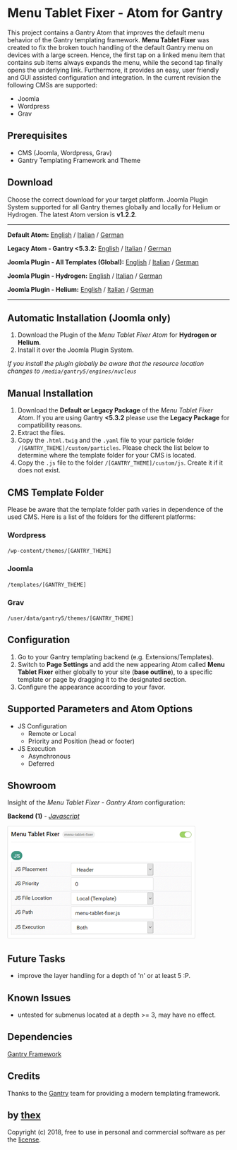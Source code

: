 # Menu Tablet Fixer - Atom for Gantry
This project contains a Gantry Atom that improves the default menu behavior of the Gantry templating framework. **Menu Tablet Fixer** was created to fix the broken touch handling of the default Gantry menu on devices with a large screen. Hence, the first tap on a linked menu item that contains sub items always expands the menu, while the second tap finally opens the underlying link. Furthermore, it provides an easy, user friendly and GUI assisted configuration and integration. In the current revision the following CMSs are supported:
* Joomla
* Wordpress
* Grav

## Prerequisites
* CMS (Joomla, Wordpress, Grav)
* Gantry Templating Framework and Theme

## Download
Choose the correct download for your target platform. Joomla Plugin System supported for all Gantry themes globally and locally for Helium or Hydrogen. The latest Atom version is **v1.2.2**.
___
**Default Atom:**
[English](https://github.com/thexmanxyz/Tablet-Menu-Fixer-Gantry/releases/download/v1.2.2/mtf.atom.only.EN.v1.2.2.zip) / [Italian](https://github.com/thexmanxyz/Tablet-Menu-Fixer-Gantry/releases/download/v1.2.2/mtf.atom.only.IT.v1.2.2.zip) / [German](https://github.com/thexmanxyz/Tablet-Menu-Fixer-Gantry/releases/download/v1.2.2/mtf.atom.only.DE.v1.2.2.zip)

**Legacy Atom - Gantry <5.3.2:**
[English](https://github.com/thexmanxyz/Tablet-Menu-Fixer-Gantry/releases/download/v1.2.2/mtf.atom.only.legacy.EN.v1.2.2.zip) / [Italian](https://github.com/thexmanxyz/Tablet-Menu-Fixer-Gantry/releases/download/v1.2.2/mtf.atom.only.legacy.IT.v1.2.2.zip) / [German](https://github.com/thexmanxyz/Tablet-Menu-Fixer-Gantry/releases/download/v1.2.2/mtf.atom.only.legacy.DE.v1.2.2.zip)

**Joomla Plugin - All Templates (Global):**
[English](https://github.com/thexmanxyz/Tablet-Menu-Fixer-Gantry/releases/download/v1.2.2/mtf.j3.global.EN.v1.2.2.zip) / [Italian](https://github.com/thexmanxyz/Tablet-Menu-Fixer-Gantry/releases/download/v1.2.2/mtf.j3.global.IT.v1.2.2.zip) / [German](https://github.com/thexmanxyz/Tablet-Menu-Fixer-Gantry/releases/download/v1.2.2/mtf.j3.global.DE.v1.2.2.zip)

**Joomla Plugin - Hydrogen:**
[English](https://github.com/thexmanxyz/Tablet-Menu-Fixer-Gantry/releases/download/v1.2.2/mtf.j3.hydrogen.EN.v1.2.2.zip) / [Italian](https://github.com/thexmanxyz/Tablet-Menu-Fixer-Gantry/releases/download/v1.2.2/mtf.j3.hydrogen.IT.v1.2.2.zip) / [German](https://github.com/thexmanxyz/Tablet-Menu-Fixer-Gantry/releases/download/v1.2.2/mtf.j3.hydrogen.DE.v1.2.2.zip)

**Joomla Plugin - Helium:**
[English](https://github.com/thexmanxyz/Tablet-Menu-Fixer-Gantry/releases/download/v1.2.2/mtf.j3.helium.EN.v1.2.2.zip) / [Italian](https://github.com/thexmanxyz/Tablet-Menu-Fixer-Gantry/releases/download/v1.2.2/mtf.j3.helium.IT.v1.2.2.zip) / [German](https://github.com/thexmanxyz/Tablet-Menu-Fixer-Gantry/releases/download/v1.2.2/mtf.j3.helium.DE.v1.2.2.zip)
___

## Automatic Installation (Joomla only)
1. Download the Plugin of the *Menu Tablet Fixer Atom* for **Hydrogen or Helium**.
2. Install it over the Joomla Plugin System.

*If you install the plugin globally be aware that the resource location changes to `/media/gantry5/engines/nucleus`*

## Manual Installation
1. Download the **Default or Legacy Package** of the *Menu Tablet Fixer Atom*. If you are using Gantry **<5.3.2** please use the **Legacy Package** for compatibility reasons.
2. Extract the files.
3. Copy the `.html.twig` and the `.yaml` file to your particle folder `/[GANTRY_THEME]/custom/particles`. Please check the list below to determine where the template folder for your CMS is located.
4. Copy the `.js` file to the folder `/[GANTRY_THEME]/custom/js`. Create it if it does not exist.

## CMS Template Folder
Please be aware that the template folder path varies in dependence of the used CMS. Here is a list of the folders for the different platforms:

### Wordpress
`/wp-content/themes/[GANTRY_THEME]`

### Joomla
`/templates/[GANTRY_THEME]`

### Grav
`/user/data/gantry5/themes/[GANTRY_THEME]`

## Configuration
1. Go to your Gantry templating backend (e.g. Extensions/Templates).
2. Switch to **Page Settings** and add the new appearing Atom called **Menu Tablet Fixer** either globally to your site (**base outline**), to a specific template or page by dragging it to the designated section.
3. Configure the appearance according to your favor.

## Supported Parameters and Atom Options
* JS Configuration
  * Remote or Local
  * Priority and Position (head or footer)
* JS Execution
  * Asynchronous
  * Deferred

## Showroom
Insight of the *Menu Tablet Fixer - Gantry Atom* configuration:

**Backend (1)** - *[Javascript](/screenshots/backend_js.png)*

![1](/screenshots/backend_js.png)

## Future Tasks
* improve the layer handling for a depth of 'n' or at least 5 :P.

## Known Issues
* untested for submenus located at a depth >= 3, may have no effect.

## Dependencies
[Gantry Framework](http://gantry.org/)

## Credits
Thanks to the [Gantry](https://github.com/gantry) team for providing a modern templating framework.

## by [thex](https://github.com/thexmanxyz)
Copyright (c) 2018, free to use in personal and commercial software as per the [license](/LICENSE.md).
